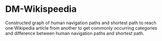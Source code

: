 # DM-Wikispeedia
 Constructed graph of human navigation paths and shortest path to reach one Wikipedia article from another to get commonly occurring categories and difference between human navigation paths and shortest path.

